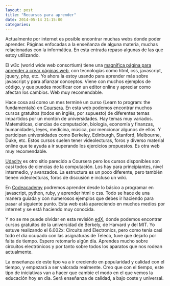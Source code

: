 ```yaml
---
layout: post
title: "Recursos para aprender"
date: 2014-05-14 21:15:00
categories: 
---
```




Actualmente por internet es posible encontrar muchas webs donde poder aprender. Páginas enfocadas a la enseñanza de alguna materia, 
muchas relacionadas con la informática. En esta entrada repaso algunas de las que estoy utilizando.

El w3c (world wide web consortium) tiene una [magnífica página para aprender a crear páginas web](http://w3schools.com/), con tecnologías como html, css, javascript, jquery, php, etc.
Yo ahora la estoy usando para aprender más sobre javascript y para afianzar conceptos. Viene con muchos ejemplos de código, y que puedes modificar 
con un editor online y apreciar como afectan los cambios. Web muy recomendable.

Hace cosa así como un mes terminé un curso (Learn to program: the fundamentals) en [Coursera](http://coursera.org/). En esta web podemos encontrar muchos cursos 
gratuitos (todos en inglés, por supuesto) de diferentes temas impartidos por un montón de universidades.
Hay temas muy variados. Matemáticas, ciencias de computación, biología, economía y finanzas, humanidades, leyes, medicina, música, por mencionar algunos de ellos.
Y participan universidades como Berkeley, Edinburgh, Stanford, Melbourne, Duke, etc.
Estos cursos suelen tener videolecturas, foros y diverso material online que te ayuda a ir superando los ejercicios propuestos. Es otra web muy recomendable.

[Udacity](http://udacity.com/) es otro sitio parecido a Coursera pero los cursos disponibles son casi todos de ciencias de la computación. Los hay para principiantes,
nivel intermedio, y avanzados. La estructura es un poco diferente, pero también tienen videolecturas, foros de discusión e incluso un wiki.

En [Codeacademy](http://codecademy.com/) podremos aprender desde lo básico a programar en javascript, python, ruby, y aprender html o css. Todo se hace de una manera guiada y 
con numerosos ejemplos que debes ir haciendo para pasar al siguiente punto. Esta web está apareciendo en muchos medios por internet y se está haciendo muy conocida.

Y no se me puede olvidar en esta revisión [edX](http://edx.org/), donde podemos encontrar cursos gratuitos de la universidad de Berkely, de Harvard y del MIT.
Yo estuve realizando el 6.002x: Circuits and Electronics, pero como tenía casi todo el día ocupado con las asignaturas de Teleco, tuve que dejarlo por falta de tiempo.
Espero retomarlo algún día. Aprendes mucho sobre circuitos electrónicos y por tanto sobre todos los aparatos que nos rodean actualmente.

La enseñanza de este tipo va a ir creciendo en popularidad y calidad con el tiempo, y empezará a ser valorada realmente. Creo que con el tiempo, 
este tipo de iniciativas van a hacer que cambie el modo en el que vemos la educación hoy en día. Será enseñanza de calidad, a bajo coste y universal.

